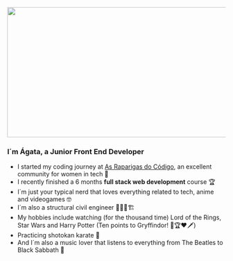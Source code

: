 <img src="https://imgur.com/jbvujvr.gif" width=1000 height="300"/>

### I´m Ágata, a Junior Front End Developer 

- I started my  coding journey at [As Raparigas do Código](https://github.com/As-Raparigas-do-Codigo), an excellent community for women in tech 🤍 
- I recently finished a 6 months **full stack web development** course 	🏆
- I´m just your typical nerd that loves everything related to tech, anime and videogames 🤓
- I´m also a structural civil engineer 👨📝📐🏗
- My hobbies include watching (for the thousand time) Lord of the Rings, Star Wars and Harry Potter (Ten points to Gryffindor! 🦁🏆❤️🗡)
- Practicing shotokan karate 🥋
- And I´m also a music lover that listens to everything from The Beatles to Black Sabbath 🦇 

<!--
**agataxmascarenhas/agataxmascarenhas** is a ✨ _special_ ✨ repository because its `README.md` (this file) appears on your GitHub profile.

